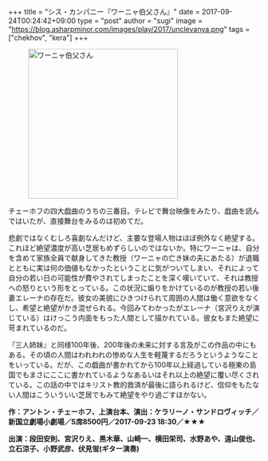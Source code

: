 +++
title = "シス・カンパニー『ワーニャ伯父さん』"
date = 2017-09-24T00:24:42+09:00
type = "post"
author = "sugi"
image = "https://blog.asharpminor.com/images/play/2017/unclevanya.png"
tags = ["chekhov", "kera"]
+++
<figure class="alignleft"><img src="/images/play/2017/unclevanya.png" alt="ワーニャ伯父さん" style="width: 300px !important;"></figure>

チェーホフの四大戯曲のうちの三番目。テレビで舞台映像をみたり、戯曲を読んではいたが、直接舞台をみるのは初めてだ。

悲劇ではなくむしろ喜劇なんだけど、主要な登場人物はほぼ例外なく絶望する。これほど絶望濃度が高い芝居もめずらしいのではないか。特にワーニャは、自分を含めて家族全員で献身してきた教授（ワーニャの亡き妹の夫にあたる）が退職とともに実は何の価値もなかったということに気がついてしまい、それによって自分の若い日の可能性が費やされてしまったことを深く嘆いていて、それは教授への怒りという形をとっている。この状況に煽りをかけているのが教授の若い後妻エレーナの存在だ。彼女の美貌にひきつけられて周囲の人間は働く意欲をなくし、希望と絶望がかき混ぜられる。今回みてわかったがエレーナ（宮沢りえが演じている）はけっこう内面をもった人間として描かれている。彼女もまた絶望に苛まれているのだ。

『三人姉妹』と同様100年後、200年後の未来に対する言及がこの作品の中にもある。その頃の人間はわれわれの惨めな人生を軽蔑するだろうというようなことをいっている。だが、この戯曲が書かれてから100年以上経過している極東の島国でもまさにここに書かれているようなあるいはそれ以上の絶望に覆い尽くされている。この話の中ではキリスト教的救済が最後に語られるけど、信仰をもたない人間はこういういい芝居でもみて絶望をやり過ごすほかない。

**作：アントン・チェーホフ、上演台本、演出：ケラリーノ・サンドロヴィッチ／新国立劇場小劇場／S席8500円／2017-09-23 18:30／★★★**

**出演：段田安則、宮沢りえ、黒木華、山崎一、横田栄司、水野あや、遠山俊也、立石涼子、小野武彦、伏見蛍(ギター演奏)**
